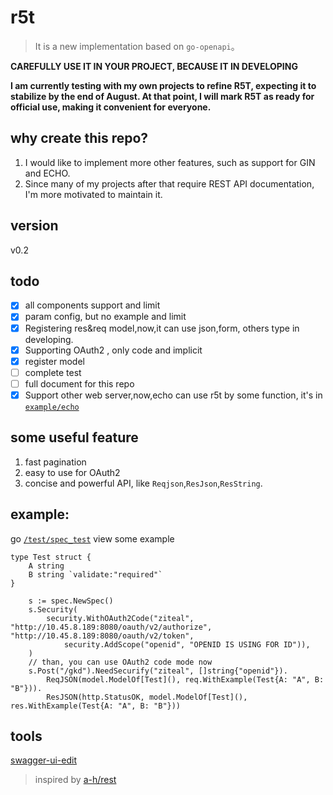 # r5t

> It is a new implementation based on `go-openapi`。

**CAREFULLY USE IT IN YOUR PROJECT, BECAUSE IT IN DEVELOPING**

**I am currently testing with my own projects to refine R5T, expecting it to stabilize by the end of August. At that point, I will mark R5T as ready for official use, making it convenient for everyone.**



## why create this repo?
1. I would like to implement more other features, such as support for GIN and ECHO.
2. Since many of my projects after that require REST API documentation, I'm more motivated to maintain it.
## version
v0.2
## todo
- [x] all components support and limit
- [x] param config, but no example and limit
- [x] Registering res&req model,now,it can use json,form, others type in developing.
- [x] Supporting OAuth2 , only code and implicit
- [x] register model
- [ ] complete test
- [ ] full document for this repo
- [x] Support other web server,now,echo can use r5t by some function, it's in [`example/echo`](./example/echo/echo.md)

## some useful feature
1. fast pagination
2. easy to use for OAuth2
3. concise and powerful API, like `Reqjson`,`ResJson`,`ResString`.
## example:
go [`/test/spec_test`](/tests/spec_test.go) view some example
```golang
type Test struct {
	A string
	B string `validate:"required"`
}
```
```golang
	s := spec.NewSpec()
	s.Security(
		security.WithOAuth2Code("ziteal", "http://10.45.8.189:8080/oauth/v2/authorize", "http://10.45.8.189:8080/oauth/v2/token",
			security.AddScope("openid", "OPENID IS USING FOR ID")),
	)
	// than, you can use OAuth2 code mode now
	s.Post("/gkd").NeedSecurify("ziteal", []string{"openid"}).
		ReqJSON(model.ModelOf[Test](), req.WithExample(Test{A: "A", B: "B"})).
		ResJSON(http.StatusOK, model.ModelOf[Test](), res.WithExample(Test{A: "A", B: "B"}))
```
## tools 
[swagger-ui-edit](https://editor-next.swagger.io/)
> inspired by [a-h/rest](https://github.com/a-h/rest)